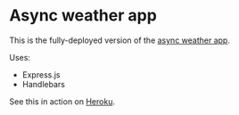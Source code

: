 # Async weather app

This is the fully-deployed version of the [async weather app](https://github.com/miltdeherrera/weather-app).

Uses:
* Express.js
* Handlebars

See this in action on [Heroku](https://deherrera-weather-app.herokuapp.com/).